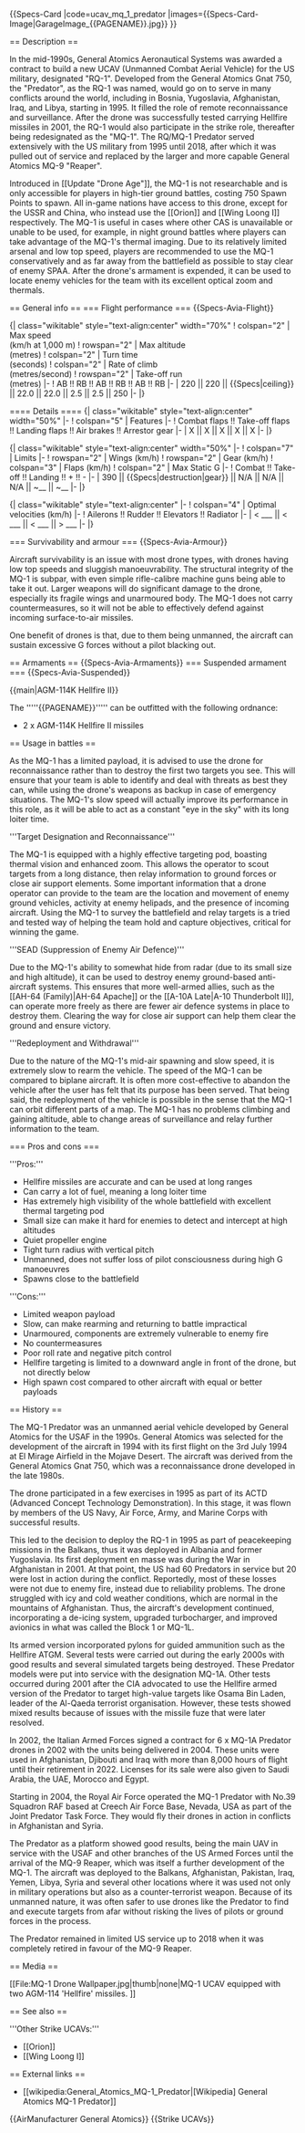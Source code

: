 {{Specs-Card
|code=ucav_mq_1_predator
|images={{Specs-Card-Image|GarageImage_{{PAGENAME}}.jpg}}
}}

== Description ==
<!-- ''In the description, the first part should be about the history of and the creation and combat usage of the aircraft, as well as its key features. In the second part, tell the reader about the aircraft in the game. Insert a screenshot of the vehicle, so that if the novice player does not remember the vehicle by name, he will immediately understand what kind of vehicle the article is talking about.'' -->
In the mid-1990s, General Atomics Aeronautical Systems was awarded a contract to build a new UCAV (Unmanned Combat Aerial Vehicle) for the US military, designated "RQ-1". Developed from the General Atomics Gnat 750, the "Predator", as the RQ-1 was named, would go on to serve in many conflicts around the world, including in Bosnia, Yugoslavia, Afghanistan, Iraq, and Libya, starting in 1995. It filled the role of remote reconnaissance and surveillance. After the drone was successfully tested carrying Hellfire missiles in 2001, the RQ-1 would also participate in the strike role, thereafter being redesignated as the "MQ-1". The RQ/MQ-1 Predator served extensively with the US military from 1995 until 2018, after which it was pulled out of service and replaced by the larger and more capable General Atomics MQ-9 "Reaper".

Introduced in [[Update "Drone Age"]], the MQ-1 is not researchable and is only accessible for players in high-tier ground battles, costing 750 Spawn Points to spawn. All in-game nations have access to this drone, except for the USSR and China, who instead use the [[Orion]] and [[Wing Loong I]] respectively. The MQ-1 is useful in cases where other CAS is unavailable or unable to be used, for example, in night ground battles where players can take advantage of the MQ-1's thermal imaging. Due to its relatively limited arsenal and low top speed, players are recommended to use the MQ-1 conservatively and as far away from the battlefield as possible to stay clear of enemy SPAA. After the drone's armament is expended, it can be used to locate enemy vehicles for the team with its excellent optical zoom and thermals.

== General info ==
=== Flight performance ===
{{Specs-Avia-Flight}}
<!-- ''Describe how the aircraft behaves in the air. Speed, manoeuvrability, acceleration and allowable loads - these are the most important characteristics of the vehicle.'' -->

{| class="wikitable" style="text-align:center" width="70%"
! colspan="2" | Max speed<br>(km/h at 1,000 m)
! rowspan="2" | Max altitude<br>(metres)
! colspan="2" | Turn time<br>(seconds)
! colspan="2" | Rate of climb<br>(metres/second)
! rowspan="2" | Take-off run<br>(metres)
|-
! AB !! RB !! AB !! RB !! AB !! RB
|-
| 220 || 220 || {{Specs|ceiling}} || 22.0 || 22.0 || 2.5 || 2.5 || 250
|-
|}

==== Details ====
{| class="wikitable" style="text-align:center" width="50%"
|-
! colspan="5" | Features
|-
! Combat flaps !! Take-off flaps !! Landing flaps !! Air brakes !! Arrestor gear
|-
| X || X || X || X || X     <!-- ✓ -->
|-
|}

{| class="wikitable" style="text-align:center" width="50%"
|-
! colspan="7" | Limits
|-
! rowspan="2" | Wings (km/h)
! rowspan="2" | Gear (km/h)
! colspan="3" | Flaps (km/h)
! colspan="2" | Max Static G
|-
! Combat !! Take-off !! Landing !! + !! -
|-
| 390 <!-- {{Specs|destruction|body}} --> || {{Specs|destruction|gear}} || N/A || N/A || N/A || ~__ || ~__
|-
|}

{| class="wikitable" style="text-align:center"
|-
! colspan="4" | Optimal velocities (km/h)
|-
! Ailerons !! Rudder !! Elevators !! Radiator
|-
| < ___ || < ___ || < ___ || > ___
|-
|}

=== Survivability and armour ===
{{Specs-Avia-Armour}}
<!-- ''Examine the survivability of the aircraft. Note how vulnerable the structure is and how secure the pilot is, whether the fuel tanks are armoured, etc. Describe the armour, if there is any, and also mention the vulnerability of other critical aircraft systems.'' -->
Aircraft survivability is an issue with most drone types, with drones having low top speeds and sluggish manoeuvrability. The structural integrity of the MQ-1 is subpar, with even simple rifle-calibre machine guns being able to take it out. Larger weapons will do significant damage to the drone, especially its fragile wings and unarmoured body. The MQ-1 does not carry countermeasures, so it will not be able to effectively defend against incoming surface-to-air missiles.

One benefit of drones is that, due to them being unmanned, the aircraft can sustain excessive G forces without a pilot blacking out.

== Armaments ==
{{Specs-Avia-Armaments}}
=== Suspended armament ===
{{Specs-Avia-Suspended}}
<!-- ''Describe the aircraft's suspended armament: additional cannons under the wings, bombs, rockets and torpedoes. This section is especially important for bombers and attackers. If there is no suspended weaponry remove this subsection.'' -->
{{main|AGM-114K Hellfire II}}

The '''''{{PAGENAME}}''''' can be outfitted with the following ordnance:

* 2 x AGM-114K Hellfire II missiles

== Usage in battles ==
<!-- ''Describe the tactics of playing in the aircraft, the features of using aircraft in a team and advice on tactics. Refrain from creating a "guide" - do not impose a single point of view, but instead, give the reader food for thought. Examine the most dangerous enemies and give recommendations on fighting them. If necessary, note the specifics of the game in different modes (AB, RB, SB).'' -->

As the MQ-1 has a limited payload, it is advised to use the drone for reconnaissance rather than to destroy the first two targets you see. This will ensure that your team is able to identify and deal with threats as best they can, while using the drone's weapons as backup in case of emergency situations. The MQ-1's slow speed will actually improve its performance in this role, as it will be able to act as a constant "eye in the sky" with its long loiter time.

'''Target Designation and Reconnaissance'''

The MQ-1 is equipped with a highly effective targeting pod, boasting thermal vision and enhanced zoom. This allows the operator to scout targets from a long distance, then relay information to ground forces or close air support elements. Some important information that a drone operator can provide to the team are the location and movement of enemy ground vehicles, activity at enemy helipads, and the presence of incoming aircraft. Using the MQ-1 to survey the battlefield and relay targets is a tried and tested way of helping the team hold and capture objectives, critical for winning the game.

'''SEAD (Suppression of Enemy Air Defence)'''

Due to the MQ-1's ability to somewhat hide from radar (due to its small size and high altitude), it can be used to destroy enemy ground-based anti-aircraft systems. This ensures that more well-armed allies, such as the [[AH-64 (Family)|AH-64 Apache]] or the [[A-10A Late|A-10 Thunderbolt II]], can operate more freely as there are fewer air defence systems in place to destroy them. Clearing the way for close air support can help them clear the ground and ensure victory.

'''Redeployment and Withdrawal'''

Due to the nature of the MQ-1's mid-air spawning and slow speed, it is extremely slow to rearm the vehicle. The speed of the MQ-1 can be compared to biplane aircraft. It is often more cost-effective to abandon the vehicle after the user has felt that its purpose has been served. That being said, the redeployment of the vehicle is possible in the sense that the MQ-1 can orbit different parts of a map. The MQ-1 has no problems climbing and gaining altitude, able to change areas of surveillance and relay further information to the team.

=== Pros and cons ===
<!-- ''Summarise and briefly evaluate the vehicle in terms of its characteristics and combat effectiveness. Mark its pros and cons in the bulleted list. Try not to use more than 6 points for each of the characteristics. Avoid using categorical definitions such as "bad", "good" and the like - use substitutions with softer forms such as "inadequate" and "effective".'' -->

'''Pros:'''

* Hellfire missiles are accurate and can be used at long ranges
* Can carry a lot of fuel, meaning a long loiter time
* Has extremely high visibility of the whole battlefield with excellent thermal targeting pod
* Small size can make it hard for enemies to detect and intercept at high altitudes
* Quiet propeller engine
* Tight turn radius with vertical pitch
* Unmanned, does not suffer loss of pilot consciousness during high G manoeuvres
* Spawns close to the battlefield

'''Cons:'''

* Limited weapon payload
* Slow, can make rearming and returning to battle impractical
* Unarmoured, components are extremely vulnerable to enemy fire
* No countermeasures
* Poor roll rate and negative pitch control
* Hellfire targeting is limited to a downward angle in front of the drone, but not directly below
* High spawn cost compared to other aircraft with equal or better payloads

== History ==
<!-- ''Describe the history of the creation and combat usage of the aircraft in more detail than in the introduction. If the historical reference turns out to be too long, take it to a separate article, taking a link to the article about the vehicle and adding a block "/History" (example: <nowiki>https://wiki.warthunder.com/(Vehicle-name)/History</nowiki>) and add a link to it here using the <code>main</code> template. Be sure to reference text and sources by using <code><nowiki><ref></ref></nowiki></code>, as well as adding them at the end of the article with <code><nowiki><references /></nowiki></code>. This section may also include the vehicle's dev blog entry (if applicable) and the in-game encyclopedia description (under <code><nowiki>=== In-game description ===</nowiki></code>, also if applicable).'' -->
The MQ-1 Predator was an unmanned aerial vehicle developed by General Atomics for the USAF in the 1990s. General Atomics was selected for the development of the aircraft in 1994 with its first flight on the 3rd July 1994 at El Mirage Airfield in the Mojave Desert. The aircraft was derived from the General Atomics Gnat 750, which was a reconnaissance drone developed in the late 1980s.

The drone participated in a few exercises in 1995 as part of its ACTD (Advanced Concept Technology Demonstration). In this stage, it was flown by members of the US Navy, Air Force, Army, and Marine Corps with successful results.

This led to the decision to deploy the RQ-1 in 1995 as part of peacekeeping missions in the Balkans, thus it was deployed in Albania and former Yugoslavia. Its first deployment en masse was during the War in Afghanistan in 2001. At that point, the US had 60 Predators in service but 20 were lost in action during the conflict. Reportedly, most of these losses were not due to enemy fire, instead due to reliability problems. The drone struggled with icy and cold weather conditions, which are normal in the mountains of Afghanistan. Thus, the aircraft's development continued, incorporating a de-icing system, upgraded turbocharger, and improved avionics in what was called the Block 1 or MQ-1L.

Its armed version incorporated pylons for guided ammunition such as the Hellfire ATGM. Several tests were carried out during the early 2000s with good results and several simulated targets being destroyed. These Predator models were put into service with the designation MQ-1A. Other tests occurred during 2001 after the CIA advocated to use the Hellfire armed version of the Predator to target high-value targets like Osama Bin Laden, leader of the Al-Qaeda terrorist organisation. However, these tests showed mixed results because of issues with the missile fuze that were later resolved.

In 2002, the Italian Armed Forces signed a contract for 6 x MQ-1A Predator drones in 2002 with the units being delivered in 2004. These units were used in Afghanistan, Djibouti and Iraq with more than 8,000 hours of flight until their retirement in 2022. Licenses for its sale were also given to Saudi Arabia, the UAE, Morocco and Egypt.

Starting in 2004, the Royal Air Force operated the MQ-1 Predator with No.39 Squadron RAF based at Creech Air Force Base, Nevada, USA as part of the Joint Predator Task Force. They would fly their drones in action in conflicts in Afghanistan and Syria.

The Predator as a platform showed good results, being the main UAV in service with the USAF and other branches of the US Armed Forces until the arrival of the MQ-9 Reaper, which was itself a further development of the MQ-1. The aircraft was deployed to the Balkans, Afghanistan, Pakistan, Iraq, Yemen, Libya, Syria and several other locations where it was used not only in military operations but also as a counter-terrorist weapon. Because of its unmanned nature, it was often safer to use drones like the Predator to find and execute targets from afar without risking the lives of pilots or ground forces in the process.

The Predator remained in limited US service up to 2018 when it was completely retired in favour of the MQ-9 Reaper.

== Media ==
<!-- ''Excellent additions to the article would be video guides, screenshots from the game, and photos.'' -->
[[File:MQ-1 Drone Wallpaper.jpg|thumb|none|MQ-1 UCAV equipped with two AGM-114 'Hellfire' missiles. ]]

== See also ==
<!-- ''Links to the articles on the War Thunder Wiki that you think will be useful for the reader, for example:''
* ''reference to the series of the aircraft;''
* ''links to approximate analogues of other nations and research trees.'' -->
'''Other Strike UCAVs:'''

* [[Orion]]
* [[Wing Loong I]]

== External links ==
<!-- ''Paste links to sources and external resources, such as:''
* ''topic on the official game forum;''
* ''other literature.'' -->

* [[wikipedia:General_Atomics_MQ-1_Predator|[Wikipedia] General Atomics MQ-1 Predator]]

{{AirManufacturer General Atomics}}
{{Strike UCAVs}}